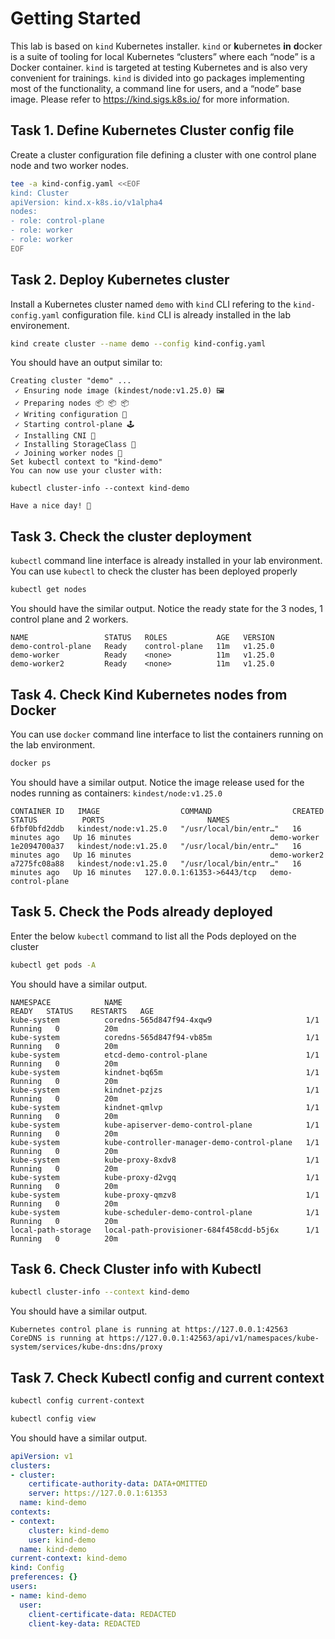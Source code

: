 # Getting Started

This lab is based on `kind` Kubernetes installer. `kind` or **k**ubernetes **in** **d**ocker is a suite of tooling for local Kubernetes “clusters” where each “node” is a Docker container. `kind` is targeted at testing Kubernetes and is also very convenient for trainings.
`kind` is divided into go packages implementing most of the functionality, a command line for users, and a “node” base image. Please refer to <https://kind.sigs.k8s.io/> for more information.

## Task 1. Define Kubernetes Cluster config file

Create a cluster configuration file defining a cluster with one control plane node and two worker nodes.

```bash
tee -a kind-config.yaml <<EOF                           
kind: Cluster
apiVersion: kind.x-k8s.io/v1alpha4
nodes:
- role: control-plane
- role: worker
- role: worker
EOF
```

## Task 2. Deploy Kubernetes cluster

Install a Kubernetes cluster named `demo` with `kind` CLI refering to the `kind-config.yaml` configuration file. `kind` CLI is already installed in the lab environement.

```bash
kind create cluster --name demo --config kind-config.yaml
```

You should have an output similar to:

```console
Creating cluster "demo" ...
 ✓ Ensuring node image (kindest/node:v1.25.0) 🖼 
 ✓ Preparing nodes 📦 📦 📦  
 ✓ Writing configuration 📜 
 ✓ Starting control-plane 🕹️ 
 ✓ Installing CNI 🔌 
 ✓ Installing StorageClass 💾 
 ✓ Joining worker nodes 🚜 
Set kubectl context to "kind-demo"
You can now use your cluster with:

kubectl cluster-info --context kind-demo

Have a nice day! 👋
```

## Task 3. Check the cluster deployment

`kubectl` command line interface is already installed in your lab environment. You can use `kubectl` to check the cluster has been deployed properly

```bash
kubectl get nodes 
```

You should have the similar output. Notice the ready state for the 3 nodes, 1 control plane and 2 workers.

```console
NAME                 STATUS   ROLES           AGE   VERSION
demo-control-plane   Ready    control-plane   11m   v1.25.0
demo-worker          Ready    <none>          11m   v1.25.0
demo-worker2         Ready    <none>          11m   v1.25.0
```

## Task 4. Check Kind Kubernetes nodes from Docker

You can use `docker` command line interface to list the containers running on the lab environment.

```bash
docker ps
```

You should have a similar output. Notice the image release used for the nodes running as containers: `kindest/node:v1.25.0`

```console
CONTAINER ID   IMAGE                  COMMAND                  CREATED          STATUS          PORTS                       NAMES
6fbf0bfd2ddb   kindest/node:v1.25.0   "/usr/local/bin/entr…"   16 minutes ago   Up 16 minutes                               demo-worker
1e2094700a37   kindest/node:v1.25.0   "/usr/local/bin/entr…"   16 minutes ago   Up 16 minutes                               demo-worker2
a7275fc08a88   kindest/node:v1.25.0   "/usr/local/bin/entr…"   16 minutes ago   Up 16 minutes   127.0.0.1:61353->6443/tcp   demo-control-plane
```

## Task 5. Check the Pods already deployed

Enter the below `kubectl` command to list all the Pods deployed on the cluster

```bash
kubectl get pods -A
```

You should have a similar output.

```console
NAMESPACE            NAME                                         READY   STATUS    RESTARTS   AGE
kube-system          coredns-565d847f94-4xqw9                     1/1     Running   0          20m
kube-system          coredns-565d847f94-vb85m                     1/1     Running   0          20m
kube-system          etcd-demo-control-plane                      1/1     Running   0          20m
kube-system          kindnet-bq65m                                1/1     Running   0          20m
kube-system          kindnet-pzjzs                                1/1     Running   0          20m
kube-system          kindnet-qmlvp                                1/1     Running   0          20m
kube-system          kube-apiserver-demo-control-plane            1/1     Running   0          20m
kube-system          kube-controller-manager-demo-control-plane   1/1     Running   0          20m
kube-system          kube-proxy-8xdv8                             1/1     Running   0          20m
kube-system          kube-proxy-d2vgq                             1/1     Running   0          20m
kube-system          kube-proxy-qmzv8                             1/1     Running   0          20m
kube-system          kube-scheduler-demo-control-plane            1/1     Running   0          20m
local-path-storage   local-path-provisioner-684f458cdd-b5j6x      1/1     Running   0          20m
```

## Task 6. Check Cluster info with Kubectl

```bash
kubectl cluster-info --context kind-demo
```

You should have a similar output.

```
Kubernetes control plane is running at https://127.0.0.1:42563
CoreDNS is running at https://127.0.0.1:42563/api/v1/namespaces/kube-system/services/kube-dns:dns/proxy
```

## Task 7. Check Kubectl config and current context

```bash
kubectl config current-context
```

```bash
kubectl config view
```

You should have a similar output.

```yaml
apiVersion: v1
clusters:
- cluster:
    certificate-authority-data: DATA+OMITTED
    server: https://127.0.0.1:61353
  name: kind-demo
contexts:
- context:
    cluster: kind-demo
    user: kind-demo
  name: kind-demo
current-context: kind-demo
kind: Config
preferences: {}
users:
- name: kind-demo
  user:
    client-certificate-data: REDACTED
    client-key-data: REDACTED
```
